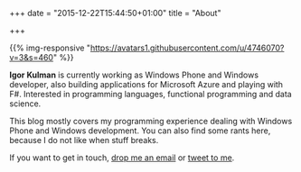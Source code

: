 +++
date = "2015-12-22T15:44:50+01:00"
title = "About"

+++

{{% img-responsive "https://avatars1.githubusercontent.com/u/4746070?v=3&s=460" %}}

**Igor Kulman** is currently working as Windows Phone and Windows developer, also building applications for Microsoft Azure and playing with F#. Interested in programming languages, functional programming and data science.

This blog mostly covers my programming experience dealing with Windows Phone and Windows development. You can also find some rants here, because I do not like when stuff breaks. 

If you want to get in touch, [drop me an email](mailto:igor@kulman.sk) or [tweet to me](https://www.twitter.com/igorkulman).